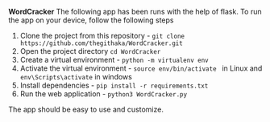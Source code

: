 **WordCracker**
The following app has been runs with the help of flask. To run the app on your device, follow the following steps
 1. Clone the project from this repository - ``git clone https://github.com/thegithaka/WordCracker.git ``
 2. Open the project directory ``cd WordCracker ``
 3. Create a virtual environment - ``python -m virtualenv env``
 4. Activate the virtual environment - ``source env/bin/activate ``  in Linux and ``env\Scripts\activate`` in windows
5. Install dependencies - ``pip install -r requirements.txt``
6. Run the web application - ``python3 WordCracker.py``

The app should be easy to use and customize. 
